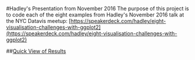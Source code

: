 #Hadley's Presentation from November 2016
The purpose of this project is to code each of the eight examples from Hadley's November 2016 talk at the NYC Datavis meetup: [https://speakerdeck.com/hadley/eight-visualisation-challenges-with-ggplot2](https://speakerdeck.com/hadley/eight-visualisation-challenges-with-ggplot2)

##[Quick View of Results](http://htmlpreview.github.io/?https://github.com/ianfrantz/eight-challenges-ggplot2/blob/master/index.html)